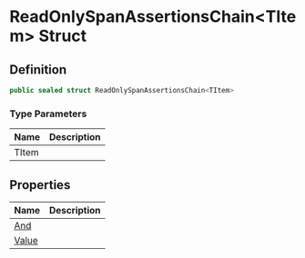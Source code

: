 # ReadOnlySpanAssertionsChain&lt;TItem&gt; Struct
## Definition

```c#
public sealed struct ReadOnlySpanAssertionsChain<TItem>
```

### Type Parameters

| Name | Description |
| ---- | ----------- |
| TItem |  |

## Properties

| Name | Description |
| ---- | ----------- |
| [And](MrKWatkins.Assertions.Assertions.ReadOnlySpanAssertionsChain-1.And.md) |  |
| [Value](MrKWatkins.Assertions.Assertions.ReadOnlySpanAssertionsChain-1.Value.md) |  |


